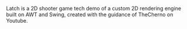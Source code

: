 Latch is a 2D shooter game tech demo of a custom 2D rendering engine built on AWT and Swing, created with the guidance of TheCherno on Youtube.

